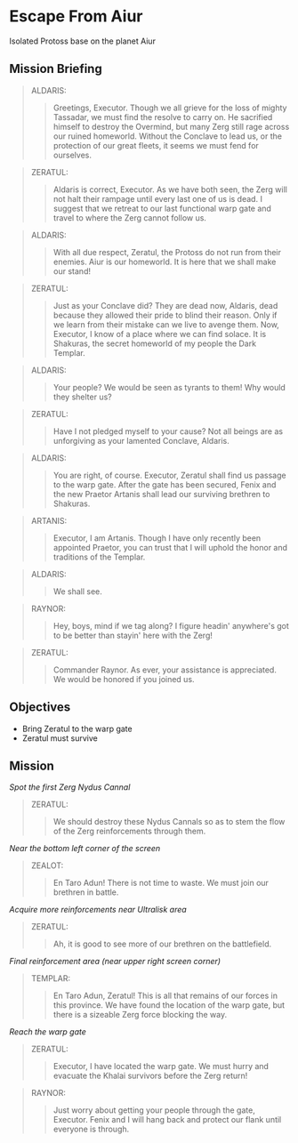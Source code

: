 # Escape From Aiur

Isolated Protoss base on the planet Aiur

## Mission Briefing

> ALDARIS:
>> Greetings, Executor. Though we all grieve for the loss of mighty Tassadar, we must find the resolve to carry on. He sacrified himself to destroy the Overmind, but many Zerg still rage across our ruined homeworld. Without the Conclave to lead us, or the protection of our great fleets, it seems we must fend for ourselves.

> ZERATUL:
>> Aldaris is correct, Executor. As we have both seen, the Zerg will not halt their rampage until every last one of us is dead. I suggest that we retreat to our last functional warp gate and travel to where the Zerg cannot follow us.

> ALDARIS:
>> With all due respect, Zeratul, the Protoss do not run from their enemies. Aiur is our homeworld. It is here that we shall make our stand!

> ZERATUL:
>> Just as your Conclave did? They are dead now, Aldaris, dead because they allowed their pride to blind their reason. Only if we learn from their mistake can we live to avenge them. Now, Executor, I know of a place where we can find solace. It is Shakuras, the secret homeworld of my people the Dark Templar.

> ALDARIS:
>> Your people? We would be seen as tyrants to them! Why would they shelter us?

> ZERATUL:
>> Have I not pledged myself to your cause? Not all beings are as unforgiving as your lamented Conclave, Aldaris.

> ALDARIS:
>> You are right, of course. Executor, Zeratul shall find us passage to the warp gate. After the gate has been secured, Fenix and the new Praetor Artanis shall lead our surviving brethren to Shakuras.

> ARTANIS:
>> Executor, I am Artanis. Though I have only recently been appointed Praetor, you can trust that I will uphold the honor and traditions of the Templar.

> ALDARIS:
>> We shall see.

> RAYNOR:
>> Hey, boys, mind if we tag along? I figure headin' anywhere's got to be better than stayin' here with the Zerg!

> ZERATUL:
>> Commander Raynor. As ever, your assistance is appreciated. We would be honored if you joined us.

## Objectives

- Bring Zeratul to the warp gate
- Zeratul must survive

## Mission

_Spot the first Zerg Nydus Cannal_

> ZERATUL:
>> We should destroy these Nydus Cannals so as to stem the flow of the Zerg reinforcements through them.

_Near the bottom left corner of the screen_

> ZEALOT:
>> En Taro Adun! There is not time to waste. We must join our brethren in battle.

_Acquire more reinforcements near Ultralisk area_

> ZERATUL:
>> Ah, it is good to see more of our brethren on the battlefield.

_Final reinforcement area (near upper right screen corner)_

> TEMPLAR:
>> En Taro Adun, Zeratul! This is all that remains of our forces in this province. We have found the location of the warp gate, but there is a sizeable Zerg force blocking the way.

_Reach the warp gate_

> ZERATUL:
>> Executor, I have located the warp gate. We must hurry and evacuate the Khalai survivors before the Zerg return!

> RAYNOR:
>> Just worry about getting your people through the gate, Executor. Fenix and I will hang back and protect our flank until everyone is through.